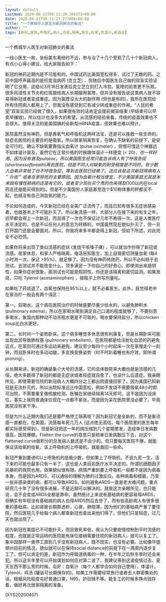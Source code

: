 ```yaml
---
layout: default
Lastmod: 2020-06-21T09:11:29.306373+00:00
date: 2020-06-21T09:11:27.277006+00:00
title: "一个费城华人医生对新冠肺炎的看法"
author: ""
tags: [新冠,医院,呼吸机,病人,流感,隔离,医生,在家,体温计,新语丝]
---
```


一个费城华人医生对新冠肺炎的看法

一线小医生一枚，坐标美东离纽约不远，参与治了十几个旁观了几十个新冠病人，有点小心得小建议，给大家报告如下：

新冠的神药近期内是不可能有的。中国试药比美国宽松得多，试过了无数的药。之前中国呼声最高的是抗爱滋病药 (克立芝) ，但随后中国医生自己做的双盲实验证明了它没用，这结论3月18日发表后克立芝立刻打入冷宫。氯喹的前景更不乐观。很多风湿性关节炎和红斑狼疮病人长期服用氯喹，但并没有报告说这类病人就不容易得新冠或者变成重症。因为氯喹没太大的副作用 (但也是有的)，我所在医院给所有住院病人都用上了，但我没有感受到它有减少转成重症的作用。“人民的希望”双盲实验已经做了很久，如果很有效的话肯定会提前揭盲结束 (早结束可以早卖早赚钱)，所以估计也没多大的希望。从流感的经验来看，传统的疫苗效果也不会很大。值得关注的是美国搞的全新型mRNA疫苗，但效果也难以预计。

医院虽然没有神药，但是靠氧气和呼吸机这两样法宝，还是可以挽救一些生命的。轻症去医院的主要目的是吸氧，所以居家隔离恢复，在确认不缺氧的前提下，是安全可行的。确认不缺氧要靠指尖血氧计 (pulse oximeter) ，但很可惜这个神器远不如体温计普及，虽然它在正常价格的时候跟体温计一样便宜 (< $20)，也一样好用。因为没有普及 pulse ox，所以美国医生经常只能告诉病人有了呼吸急促 (shortness of breath) 再去医院，但是不同人对缺氧的耐受程度是不同的，有少数人血氧非常低了也不呼吸急促，等到去医院已经晚了。这应该是这次新冠得病有人＂扑街＂或者在家猝死的主要原因。因为血氧计相当便宜，不少美国家庭尤其是本来就有慢性肺病的还是有它的，或者至少现在买个贵的也来得及 ($100以内在local药店还是能买得到的)。但是不少美国穷人家庭甚至连个$10称体重的秤都买不起，也就没有自己测血氧的能力。

不论如何造成的，今天新冠已经在全美广泛流传了，而且已知有很多无症状感染者，也就基本上不可能扑灭了。所以象流感一样，大部分人在接下来的有生之年，迟早都会得上一次新冠，而且得了一次也不保证过几年不再得一次。这是人类医疗水平决定的，也是不以任何人的意志为转移的。中国虽然现在貌似扑灭了，但一旦打开国门还是会要面对。所以，你我将来多半都会得上新冠，但如下所述，对此完全不必恐慌。

如果你将来出现了类似流感的症状 (发烧干咳嗓子痛) ，可以就当作你得了新冠或流感。居家休息，和家人严格隔离，电话告知医生，加上自我密切测量血氧 (每4小时测一次，保证 >95%)，就足够了。因为没有神药特效药，所以不必纠结于去测试。去测试并不能改变什么，顶多满足一下你自己的好奇心。即使测出来是阴性，如果你症状很象，那测试也可能是假阴性，你还是该隔离和密切监测。如果发烧，只吃 Tylenol (acetaminophen) ，按瓶子上所写剂量吃。

如果吃了药烧退了，血氧也保持在95%以上，就不必看医生。此外，我觉得老中在家治疗一般会有两个误区：

第一，狂喝水。这个病在医院治疗的时候是要尽量少给水的，以避免肺积水(pulmonary edema)，所以在家喝水喝到满足自己口渴的程度就够了，不要刻意多喝水，象国内那种动不动吊瓶水更是不可取的。喝水要保持盐分，所以chicken soup比白水更好。

第二，长时间一个姿势卧床。这个病多睡觉多休息很有利康复，但是长期卧床可能出现血淤导致肺栓塞 (pulmonary embolism)，在医院都是给注射化血淤的药避免这点，在家则可通过多运动来避免。建议至少每四个小时起床一次在家慢走个一刻钟，而且卧床时也多动动腿，多变换变换姿势（时不时趴着睡也有疗效，即所谓proning）。

从长期来讲，新冠的确是象个大号的流感，它的总体致死率大概也就是流感的几倍。绝大多数得了新冠的都是无症状或者轻症就自愈了，也没什么后遗症。我亲眼所见，即使需要住院的新冠病人大概四分之三都出院直接回家了。因为美国已知新冠是无法扑灭的，所以出院标准远比中国宽松，例如不发烧不需要吸氧48小时即可出院，不需要重复做核酸检测，医嘱在家继续隔离14天即可。这不是因为没床位，事实上我院普通床位现在一点都不紧张，而是因为呆在医院里没必要了，毕竟医院没有家干净。

但是为什么近期内我们还是要严格停工隔离呢？因为新冠它是全新的，而不是象流感一直都在。在美国，流感每年死几万人 (这点绝无高估，每个医院里的医生每年都实际感受得到)，但是新冠把这一年的病压缩到几个星期里发，造成单日发病数很高，医院爆棚。Flatten the curve的意思只是把单日发病数压下去，对这个flattened curve做积分的总发病人数还是不会少的。但只要每天医院不爆，就能保证该给氧的给氧，该上呼吸机的上呼吸机，就能救回一些命。

新冠严重到要进ICU上呼吸机的是极少数，但如果上了呼吸机，不说九死一生，活下来的可能也最多只有一半了，这也是人类目前医疗水平决定的。所谓抗细胞因子风暴的药我院也用，效果貌似很有限。病情严重到要上呼吸机一般都不是因为病毒本身，而是因为ARDS，可以通俗的理解为肺的过激反应。各种病毒和细菌，乃至一些非感染类的病，都可以导致ARDS。如何避免ARDS一直是老大难问题，重点研究几十年了没有很多进展，不是近期可以解决的。就我这次亲眼所见，也只能说，会不会变成ARDS全都是靠命。虽然统计上来说有基础病的更容易得ARDS，但确实有年轻没有基础病的病人也得ARDS然后去世了，而有些高龄病人有很多很重的基础病，比如肾衰长期靠透析，心衰，肺阻滞，因为他们的基础病严重了要住院，然后医院几乎给每个病人都查新冠也查出来他们得了，但他们只是轻症，过几天也就出院了。

因为新冠在美国已不可能扑灭，而且致死率低，我认为只要疫情控制到平时流感的程度，也就是正常运转的医院能有床位接纳需要住院的新冠病人，就可以复工了。象中国那样一直停工直到几乎没有新冠病人，既不现实，也没有必要。比如像华盛顿州目前的情况，貌似就可以在保持social distance的前提下在一两周内逐步复工了。但可以肯定的是，新冠作为呼吸道病毒的一种，在半年之后秋冬季时还会来犯。所以这半年里可以开始谋划如何应对第二波了。我建议等到这波疫情过去，夏天东西不那么贵的时候，屯好：血氧计（每个人都学会如何自己使用），体温计，Tylenol，鸡汤 (罐装可长期保存的)。如果工作需要经常旅行或者去人群密集处的话，根据风险程度屯好普通口罩，N95，护目镜不等。能复工的时候多挣点钱存着，做好再次居家隔离的准备。

(XYS20200407)

